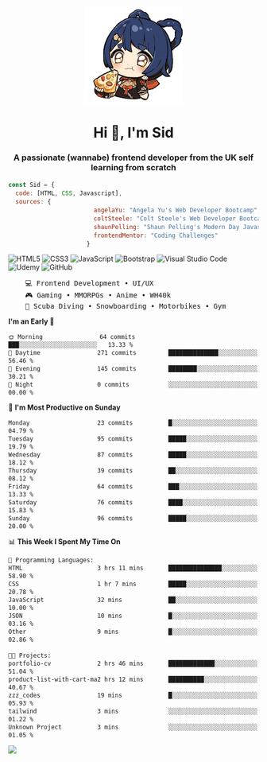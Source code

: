 <p align="center">
<img align="center" src="imgs/HuTaoPizza.gif" alt="Logo">
</p>
<h1 align="center">Hi 👋, I'm Sid</h1>
<h3 align="center">A passionate (wannabe) frontend developer from the UK self learning from scratch</h3>


```javascript
const Sid = {
  code: [HTML, CSS, Javascript],
  sources: {
                        angelaYu: "Angela Yu's Web Developer Bootcamp",
                        coltSteele: "Colt Steele's Web Developer Bootcamp",
                        shaunPelling: "Shaun Pelling's Modern Day Javascript",
                        frontendMentor: "Coding Challenges"
                      }
```

![HTML5](https://img.shields.io/badge/html5-%23E34F26.svg?style=for-the-badge&logo=html5&logoColor=white)
![CSS3](https://img.shields.io/badge/css3-%231572B6.svg?style=for-the-badge&logo=css3&logoColor=white)
![JavaScript](https://img.shields.io/badge/javascript-%23323330.svg?style=for-the-badge&logo=javascript&logoColor=%23F7DF1E)
![Bootstrap](https://img.shields.io/badge/bootstrap-%238511FA.svg?style=for-the-badge&logo=bootstrap&logoColor=white)
![Visual Studio Code](https://img.shields.io/badge/Visual%20Studio%20Code-0078d7.svg?style=for-the-badge&logo=visual-studio-code&logoColor=white)
![Udemy](https://img.shields.io/badge/Udemy-A435F0?style=for-the-badge&logo=Udemy&logoColor=white)
![GitHub](https://img.shields.io/badge/github-%23121011.svg?style=for-the-badge&logo=github&logoColor=white)

<pre>
    💻 Frontend Development • UI/UX 
    🎮 Gaming • MMORPGs • Anime • WH40k
    💪 Scuba Diving • Snowboarding • Motorbikes • Gym
</pre>

<!--START_SECTION:waka-->
**I'm an Early 🐤** 

```text
🌞 Morning                64 commits          ███░░░░░░░░░░░░░░░░░░░░░░   13.33 % 
🌆 Daytime                271 commits         ██████████████░░░░░░░░░░░   56.46 % 
🌃 Evening                145 commits         ████████░░░░░░░░░░░░░░░░░   30.21 % 
🌙 Night                  0 commits           ░░░░░░░░░░░░░░░░░░░░░░░░░   00.00 % 
```
📅 **I'm Most Productive on Sunday** 

```text
Monday                   23 commits          █░░░░░░░░░░░░░░░░░░░░░░░░   04.79 % 
Tuesday                  95 commits          █████░░░░░░░░░░░░░░░░░░░░   19.79 % 
Wednesday                87 commits          █████░░░░░░░░░░░░░░░░░░░░   18.12 % 
Thursday                 39 commits          ██░░░░░░░░░░░░░░░░░░░░░░░   08.12 % 
Friday                   64 commits          ███░░░░░░░░░░░░░░░░░░░░░░   13.33 % 
Saturday                 76 commits          ████░░░░░░░░░░░░░░░░░░░░░   15.83 % 
Sunday                   96 commits          █████░░░░░░░░░░░░░░░░░░░░   20.00 % 
```


📊 **This Week I Spent My Time On** 

```text
💬 Programming Languages: 
HTML                     3 hrs 11 mins       ███████████████░░░░░░░░░░   58.90 % 
CSS                      1 hr 7 mins         █████░░░░░░░░░░░░░░░░░░░░   20.78 % 
JavaScript               32 mins             ██░░░░░░░░░░░░░░░░░░░░░░░   10.00 % 
JSON                     10 mins             █░░░░░░░░░░░░░░░░░░░░░░░░   03.16 % 
Other                    9 mins              █░░░░░░░░░░░░░░░░░░░░░░░░   02.86 % 

🐱‍💻 Projects: 
portfolio-cv             2 hrs 46 mins       █████████████░░░░░░░░░░░░   51.04 % 
product-list-with-cart-ma2 hrs 12 mins       ██████████░░░░░░░░░░░░░░░   40.67 % 
zzz_codes                19 mins             █░░░░░░░░░░░░░░░░░░░░░░░░   05.93 % 
tailwind                 3 mins              ░░░░░░░░░░░░░░░░░░░░░░░░░   01.22 % 
Unknown Project          3 mins              ░░░░░░░░░░░░░░░░░░░░░░░░░   01.05 % 
```


<!--END_SECTION:waka-->

<a href="">![](https://komarev.com/ghpvc/?username=sedaryildirim&style=for-the-badge)</a>
